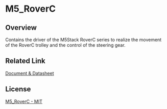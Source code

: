 # M5_RoverC

## Overview

Contains the driver of the M5Stack RoverC series to realize the movement of the RoverC trolley and the control of the steering gear.

## Related Link

[Document & Datasheet](https://docs.m5stack.com/en/hat/hat_roverc_pro)

## License

[M5_RoverC - MIT](LICENSE)
